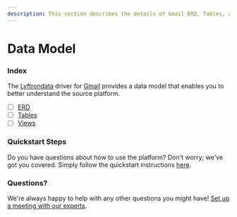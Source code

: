 ```yaml
---
description: This section describes the details of Gmail ERD, Tables, and Views.
---
```


# Data Model

### Index

The  [Lyftrondata](https://www.lyftrondata.com/) driver for [Gmail](https://www.lyftrondata.com/integration/business-analytics/gmail/) provides a data model that enables you to better understand the source platform.

* [ ] [ERD](erd.md)
* [ ] [Tables](tables.md)
* [ ] [Views](views.md)

### Quickstart Steps

Do you have questions about how to use the platform? Don't worry; we've got you covered. Simply follow the quickstart instructions [here](../README.md).


### Questions? <a href="#questions" id="questions"></a>

We're always happy to help with any other questions you might have! [Set up a meeting with our experts](https://www.lyftrondata.com/book-a-meeting/).

